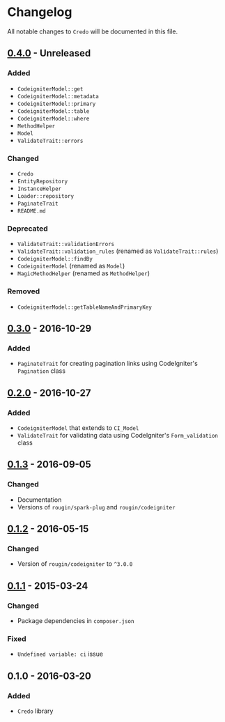 # Changelog

All notable changes to `Credo` will be documented in this file.

## [0.4.0](https://github.com/rougin/credo/compare/v0.3.0...v0.4.0) - Unreleased

### Added
- `CodeigniterModel::get`
- `CodeigniterModel::metadata`
- `CodeigniterModel::primary`
- `CodeigniterModel::table`
- `CodeigniterModel::where`
- `MethodHelper`
- `Model`
- `ValidateTrait::errors`

### Changed
- `Credo`
- `EntityRepository`
- `InstanceHelper`
- `Loader::repository`
- `PaginateTrait`
- `README.md`

### Deprecated
- `ValidateTrait::validationErrors`
- `ValidateTrait::validation_rules` (renamed as `ValidateTrait::rules`)
- `CodeigniterModel::findBy`
- `CodeigniterModel` (renamed as `Model`)
- `MagicMethodHelper` (renamed as `MethodHelper`)

### Removed
- `CodeigniterModel::getTableNameAndPrimaryKey`

## [0.3.0](https://github.com/rougin/credo/compare/v0.2.0...v0.3.0) - 2016-10-29

### Added
- `PaginateTrait` for creating pagination links using CodeIgniter's `Pagination` class

## [0.2.0](https://github.com/rougin/credo/compare/v0.1.3...v0.2.0) - 2016-10-27

### Added
- `CodeigniterModel` that extends to `CI_Model`
- `ValidateTrait` for validating data using CodeIgniter's `Form_validation` class

## [0.1.3](https://github.com/rougin/credo/compare/v0.1.1...v0.1.3) - 2016-09-05

### Changed
- Documentation
- Versions of `rougin/spark-plug` and `rougin/codeigniter`

## [0.1.2](https://github.com/rougin/credo/compare/v0.1.1...v0.1.2) - 2016-05-15

### Changed
- Version of `rougin/codeigniter` to `^3.0.0`

## [0.1.1](https://github.com/rougin/describe/compare/v0.1.0...v0.1.1) - 2015-03-24

### Changed
- Package dependencies in `composer.json`

### Fixed
- `Undefined variable: ci` issue

## 0.1.0 - 2016-03-20

### Added
- `Credo` library